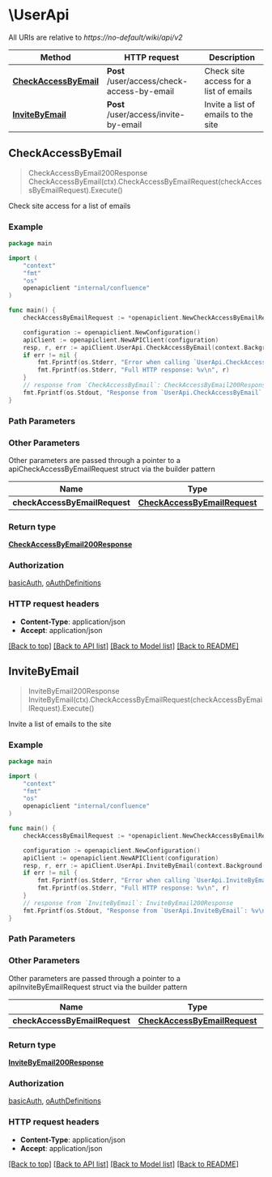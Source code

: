 # \UserApi

All URIs are relative to *https://no-default/wiki/api/v2*

Method | HTTP request | Description
------------- | ------------- | -------------
[**CheckAccessByEmail**](UserApi.md#CheckAccessByEmail) | **Post** /user/access/check-access-by-email | Check site access for a list of emails
[**InviteByEmail**](UserApi.md#InviteByEmail) | **Post** /user/access/invite-by-email | Invite a list of emails to the site



## CheckAccessByEmail

> CheckAccessByEmail200Response CheckAccessByEmail(ctx).CheckAccessByEmailRequest(checkAccessByEmailRequest).Execute()

Check site access for a list of emails



### Example

```go
package main

import (
    "context"
    "fmt"
    "os"
    openapiclient "internal/confluence"
)

func main() {
    checkAccessByEmailRequest := *openapiclient.NewCheckAccessByEmailRequest([]string{"Emails_example"}) // CheckAccessByEmailRequest | 

    configuration := openapiclient.NewConfiguration()
    apiClient := openapiclient.NewAPIClient(configuration)
    resp, r, err := apiClient.UserApi.CheckAccessByEmail(context.Background()).CheckAccessByEmailRequest(checkAccessByEmailRequest).Execute()
    if err != nil {
        fmt.Fprintf(os.Stderr, "Error when calling `UserApi.CheckAccessByEmail``: %v\n", err)
        fmt.Fprintf(os.Stderr, "Full HTTP response: %v\n", r)
    }
    // response from `CheckAccessByEmail`: CheckAccessByEmail200Response
    fmt.Fprintf(os.Stdout, "Response from `UserApi.CheckAccessByEmail`: %v\n", resp)
}
```

### Path Parameters



### Other Parameters

Other parameters are passed through a pointer to a apiCheckAccessByEmailRequest struct via the builder pattern


Name | Type | Description  | Notes
------------- | ------------- | ------------- | -------------
 **checkAccessByEmailRequest** | [**CheckAccessByEmailRequest**](CheckAccessByEmailRequest.md) |  | 

### Return type

[**CheckAccessByEmail200Response**](CheckAccessByEmail200Response.md)

### Authorization

[basicAuth](../README.md#basicAuth), [oAuthDefinitions](../README.md#oAuthDefinitions)

### HTTP request headers

- **Content-Type**: application/json
- **Accept**: application/json

[[Back to top]](#) [[Back to API list]](../README.md#documentation-for-api-endpoints)
[[Back to Model list]](../README.md#documentation-for-models)
[[Back to README]](../README.md)


## InviteByEmail

> InviteByEmail200Response InviteByEmail(ctx).CheckAccessByEmailRequest(checkAccessByEmailRequest).Execute()

Invite a list of emails to the site



### Example

```go
package main

import (
    "context"
    "fmt"
    "os"
    openapiclient "internal/confluence"
)

func main() {
    checkAccessByEmailRequest := *openapiclient.NewCheckAccessByEmailRequest([]string{"Emails_example"}) // CheckAccessByEmailRequest | 

    configuration := openapiclient.NewConfiguration()
    apiClient := openapiclient.NewAPIClient(configuration)
    resp, r, err := apiClient.UserApi.InviteByEmail(context.Background()).CheckAccessByEmailRequest(checkAccessByEmailRequest).Execute()
    if err != nil {
        fmt.Fprintf(os.Stderr, "Error when calling `UserApi.InviteByEmail``: %v\n", err)
        fmt.Fprintf(os.Stderr, "Full HTTP response: %v\n", r)
    }
    // response from `InviteByEmail`: InviteByEmail200Response
    fmt.Fprintf(os.Stdout, "Response from `UserApi.InviteByEmail`: %v\n", resp)
}
```

### Path Parameters



### Other Parameters

Other parameters are passed through a pointer to a apiInviteByEmailRequest struct via the builder pattern


Name | Type | Description  | Notes
------------- | ------------- | ------------- | -------------
 **checkAccessByEmailRequest** | [**CheckAccessByEmailRequest**](CheckAccessByEmailRequest.md) |  | 

### Return type

[**InviteByEmail200Response**](InviteByEmail200Response.md)

### Authorization

[basicAuth](../README.md#basicAuth), [oAuthDefinitions](../README.md#oAuthDefinitions)

### HTTP request headers

- **Content-Type**: application/json
- **Accept**: application/json

[[Back to top]](#) [[Back to API list]](../README.md#documentation-for-api-endpoints)
[[Back to Model list]](../README.md#documentation-for-models)
[[Back to README]](../README.md)

